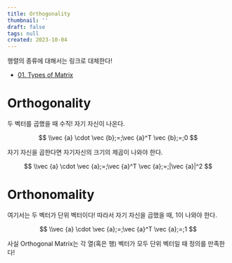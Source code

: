 ```yaml
---
title: Orthogonality
thumbnail: ''
draft: false
tags: null
created: 2023-10-04
---
```


행렬의 종류에 대해서는 링크로 대체한다!

* [01. Types of Matrix](01.%20Types%20of%20Matrix.md)

# Orthogonality

두 벡터를 곱했을 때 수직! 자기 자신이 나온다.

$$
\\vec {a} \cdot \vec {b};=;\vec {a}^T \vec {b};=;0
$$

자기 자신을 곱한다면 자기자신의 크기의 제곱이 나와야 한다.

$$
\\vec {a} \cdot \vec {a};=;\vec {a}^T \vec {a};=;|\vec {a}|^2
$$

# Orthonomality

여기서는 두 벡터가 단위 벡터이다! 따라서 자기 자신을 곱했을 때, 1이 나와야 한다.

$$
\\vec {a} \cdot \vec {a};=;\vec {a}^T \vec {a};=;1
$$

사실 Orthogonal Matrix는 각 열(혹은 행) 벡터가 모두 단위 벡터일 때 정의를 만족한다!

